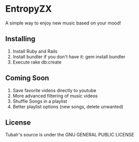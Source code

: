 EntropyZX
=========

A simple way to enjoy new music based on your mood!

Installing
----------
1. Install Ruby and Rails
1. Install bundler if you don't have it: gem install bundler
1. Execute rake db:create

Coming Soon
-----------

1. Save favorite videos directly to youtube
2. More advanced filtering of music videos
3. Shuffle Songs in a playlist
4. Better playlist options (new songs, delete unwanted)

License
-------
Tubalr's source is under the GNU GENERAL PUBLIC LICENSE